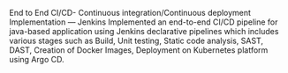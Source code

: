End to End CI/CD- Continuous integration/Continuous deployment Implementation —
Jenkins
Implemented an end-to-end CI/CD pipeline for java-based application using Jenkins declarative pipelines which 
includes various stages such as Build, Unit testing, Static code analysis, SAST, DAST, Creation of Docker 
Images, Deployment on Kubernetes platform using Argo CD.
